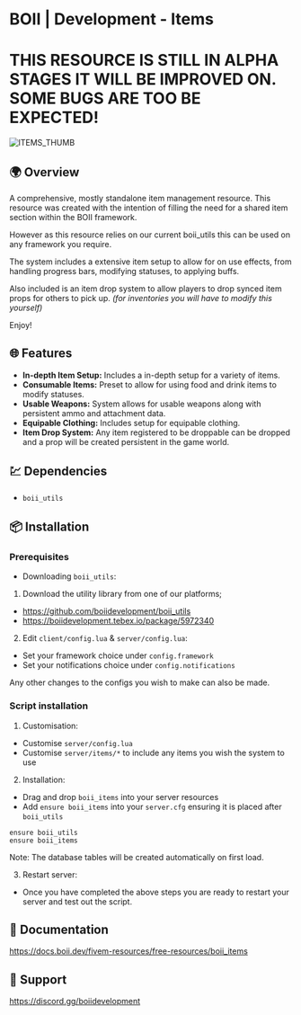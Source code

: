 # BOII | Development - Items

# THIS RESOURCE IS STILL IN ALPHA STAGES IT WILL BE IMPROVED ON. SOME BUGS ARE TOO BE EXPECTED!

![ITEMS_THUMB](https://github.com/boiidevelopment/boii_items/assets/90377400/ef81187a-ecf7-4fc3-a868-28614aa523fb)

## 🌍 Overview

A comprehensive, mostly standalone item management resource. 
This resource was created with the intention of filling the need for a shared item section within the BOII framework. 

However as this resource relies on our current boii_utils this can be used on any framework you require. 

The system includes a extensive item setup to allow for on use effects, from handling progress bars, modifying statuses, to applying buffs. 

Also included is an item drop system to allow players to drop synced item props for others to pick up.
*(for inventories you will have to modify this yourself)*

Enjoy!

## 🌐 Features

- **In-depth Item Setup:** Includes a in-depth setup for a variety of items.
- **Consumable Items:** Preset to allow for using food and drink items to modify statuses.
- **Usable Weapons:** System allows for usable weapons along with persistent ammo and attachment data.
- **Equipable Clothing:** Includes setup for equipable clothing.
- **Item Drop System:** Any item registered to be droppable can be dropped and a prop will be created persistent in the game world.

## 💹 Dependencies
 
- `boii_utils`

## 📦 Installation

### Prerequisites

- Downloading `boii_utils`:

1. Download the utility library from one of our platforms; 

- https://github.com/boiidevelopment/boii_utils
- https://boiidevelopment.tebex.io/package/5972340

2. Edit `client/config.lua` & `server/config.lua`:

- Set your framework choice under `config.framework`
- Set your notifications choice under `config.notifications`

Any other changes to the configs you wish to make can also be made.

### Script installation

1. Customisation:

- Customise `server/config.lua`
- Customise `server/items/*` to include any items you wish the system to use

2. Installation:

- Drag and drop `boii_items` into your server resources
- Add `ensure boii_items` into your `server.cfg` ensuring it is placed after `boii_utils`

```
ensure boii_utils
ensure boii_items
```

Note: The database tables will be created automatically on first load.

3. Restart server:

- Once you have completed the above steps you are ready to restart your server and test out the script.

## 📝 Documentation

https://docs.boii.dev/fivem-resources/free-resources/boii_items

## 📩 Support

https://discord.gg/boiidevelopment
